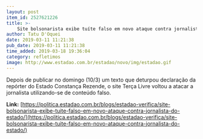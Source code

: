 ```yaml
---
layout: post
item_id: 2527621226
title: >-
    Site bolsonarista exibe tuíte falso em novo ataque contra jornalista do Estado
author: Tatu D'Oquei
date: 2019-03-11 11:21:38
pub_date: 2019-03-11 11:21:38
time_added: 2019-03-18 19:36:04
category: refletimos
image: http://www.estadao.com.br/estadao/novo/img/estadao.gif
---
```


Depois de publicar no domingo (10/3) um texto que deturpou declaração da repórter do Estado Constança Rezende, o site Terça Livre voltou a atacar a jornalista utilizando-se de conteúdo falso.

**Link:** [https://politica.estadao.com.br/blogs/estadao-verifica/site-bolsonarista-exibe-tuite-falso-em-novo-ataque-contra-jornalista-do-estado/](https://politica.estadao.com.br/blogs/estadao-verifica/site-bolsonarista-exibe-tuite-falso-em-novo-ataque-contra-jornalista-do-estado/)

